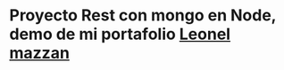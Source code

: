 # Proyecto Rest con mongo en Node, demo de mi portafolio [Leonel mazzan](https://leonelmazzan.com/)
